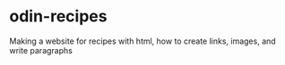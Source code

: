 # odin-recipes
Making a website for recipes with html, how to create links, images, and write paragraphs